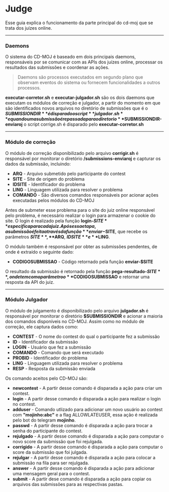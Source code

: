# Judge

Esse guia explica o funcionamento da parte principal do cd-moj que se trata dos juízes online.

---

### Daemons

O sistema do CD-MOJ é baseado em dois principais daemons, responsáveis por se comunicar com as APIs dos juízes online, processar os resultados das submissões e coordenar as ações.

> Daemons são processos executados em segundo plano que observam eventos do sistema ou fornecem funcionalidades a outros processos.

**executar-corretor.sh** e **executar-julgador.sh** são os dois daemons que executam os módulos de correção e julgador, a partir do momento em que são identificados novos arquivos no diretório de submissões que é o **$SUBMISSIONDIR** é disparado o script **julgador.sh** e quando uma submissão é repassada para o diretorio **$SUBMISSIONDIR-enviaroj** o script corrige.sh é disparado pelo **executar-corretor.sh**

---

### Módulo de correção

O módulo de correção disponibilizado pelo arquivo **corrigir.sh** é responsável por monitorar o diretório **/submissions-enviaroj** e capturar os dados da submissão, incluindo:

- **ARQ** - Arquivo submetido pelo participante do contest
- **SITE** - Site de origem do problema
- **IDSITE** - Identificador do problema
- **LING** - Linguagem utilizada para resolver o problema
- **COMANDO** - São diversos comandos responsáveis por acionar ações executadas pelos módulos do CD-MOJ

Antes de submeter esse problema para o site do juiz online responsável pelo problema, é necessário realizar o login para armazenar o cookie do site. O login é realizado pela função **login-$SITE** especifica para cada juiz. Após essa etapa, a submissão é feita através da função **enviar-$SITE**, que recebe os parâmetros **$SITE**, **$ARQ**, **$IDSITE** e **$LING**.

O módulo também é responsável por obter as submissões pendentes, de onde é extraído o seguinte dado:

- **CODIGOSUBMISSAO** - Código retornado pela função **enviar-$SITE**

O resultado da submissão é retornado pela função **pega-resultado-$SITE**, onde tem como parâmetro o **$CODIGOSUBMISSAO** e retornar uma resposta da API do juiz.

---

### Módulo Julgador

O módulo de julgamento é disponibilizado pelo arquivo **julgador.sh** é responsável por monitorar o diretório **$SUBMISSIONDIR** e acionar a maioria dos comandos disponíveis no CD-MOJ. Assim como no módulo de correção, ele captura dados como:

- **CONTEST** - O nome do contest do qual o participante fez a submissão
- **ID** - Identificador da submissão
- **LOGIN** - Usuário que fez a submissão
- **COMANDO** - Comando que será executado
- **PROBID** - Identificador do problema
- **LING** - Linguagem utilizada para resolver o problema
- **RESP** - Resposta da submissão enviada

Os comando aceitos pelo CD-MOJ são:

- **newcontest** - A partir desse comando é disparada a ação para criar um contest.
- **login** - A partir desse comando é disparada a ação para realizar o login no contest.
- **adduser** - Comando utlizado para adicionar um novo usuário ao contest com **"mojinho:abc"** e a flag ALLOWLATEUSER, essa ação é realizada pelo bot do telegram **mojinho**.
- **passwd** - A partir desse comando é disparada a ação para trocar a senha do participante do contest.
- **rejulgado** - A partir desse comando é disparada a ação para computar o novo score da submissão que foi rejulgada.
- **corrigido** - A partir desse comando é disparada a ação para computar o score da submissão que foi julgada.
- **rejulgar** - A partir desse comando é disparada a ação para colocar a submissão na fila para ser rejulgada.
- **answer** - A partir desse comando é disparada a ação para adicionar uma mensagem geral para o contest.
- **submit** - A partir dese comando é disparada a ação para copiar os arquivos das submissões para as respectivas pastas.
